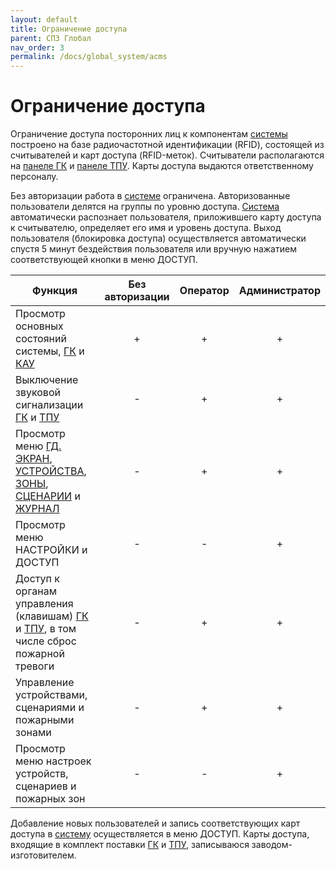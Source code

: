 ```yaml
---
layout: default
title: Ограничение доступа
parent: СПЗ Глобал
nav_order: 3
permalink: /docs/global_system/acms
---
```


# Ограничение доступа
Ограничение доступа посторонних лиц к компонентам [системы] построено на базе радиочастотной идентификации (RFID), состоящей из считывателей и карт доступа (RFID-меток). Считыватели располагаются на [панеле ГК] и [панеле ТПУ]. Карты доступа выдаются ответственному персоналу.

Без авторизации работа в [системе] ограничена. Авторизованные пользователи делятся на группы по уровню доступа. [Система] автоматически распознает пользователя, приложившего карту доступа к считывателю, определяет его имя и уровень доступа. Выход пользователя (блокировка доступа) осуществляется автоматически спустя 5 минут бездействия пользователя или вручную нажатием соответствующей кнопки в меню ДОСТУП.

<table> 
  <thead> 
    <tr> 
      <th style="text-align: center">Функция</th>
      <th style="text-align: center">Без авторизации</th>
      <th style="text-align: center">Оператор</th>
      <th style="text-align: center">Администратор</th>
    </tr>
  </thead> 
  <tbody>
    <tr>
      <td style="text-align: left">Просмотр основных состояний системы, <a href="/gk_manual/docs/gk/gk_conditions#состояния-гк">ГК</a> и <a href="/gk_manual/docs/kau/kau_conditions#состояния-кау">КАУ</a></td>
      <td style="text-align: center">+</td>
      <td style="text-align: center">+</td>
      <td style="text-align: center">+</td>
    </tr>
    <tr>
      <td style="text-align: left">Выключение звуковой сигнализации <a href="/gk_manual/docs/gk#гк">ГК</a> и <a href="/gk_manual/docs/tpu#тпу">ТПУ</a></td>
      <td style="text-align: center">-</td>
      <td style="text-align: center">+</td>
      <td style="text-align: center">+</td>
    </tr>
    <tr>
      <td style="text-align: left">Просмотр меню <a href="/gk_manual/docs/global_os/main_menu/main_screen#меню">ГД. ЭКРАН</a>, <a href="/gk_manual/docs/global_os/main_menu/devices">УСТРОЙСТВА</a>, <a href="/gk_manual/docs/global_os/main_menu/zones">ЗОНЫ</a>, <a href="/gk_manual/docs/global_os/main_menu/scenarios">СЦЕНАРИИ</a> и <a href="/gk_manual/docs/global_os/main_menu/journal">ЖУРНАЛ</a></td>
      <td style="text-align: center">-</td>
      <td style="text-align: center">+</td>
      <td style="text-align: center">+</td>
    </tr>
    <tr>
      <td style="text-align: left">Просмотр меню НАСТРОЙКИ и ДОСТУП</td>
      <td style="text-align: center">-</td>
      <td style="text-align: center">-</td>
      <td style="text-align: center">+</td>
    </tr>
    <tr>
      <td style="text-align: left">Доступ к органам управления (клавишам) <a href="/gk_manual/docs/gk#гк">ГК</a> и <a href="/gk_manual/docs/tpu#тпу">ТПУ</a>, в том числе сброс пожарной тревоги</td>
      <td style="text-align: center">-</td>
      <td style="text-align: center">+</td>
      <td style="text-align: center">+</td>
    </tr>
    <tr>
      <td style="text-align: left">Управление устройствами, сценариями и пожарными зонами</td>
      <td style="text-align: center">-</td>
      <td style="text-align: center">+</td>
      <td style="text-align: center">+</td>
    </tr>    
    <tr>
      <td style="text-align: left">Просмотр меню настроек устройств, сценариев и пожарных зон</td>
      <td style="text-align: center">-</td>
      <td style="text-align: center">-</td>
      <td style="text-align: center">+</td>
    </tr>
   </tbody>
</table>

Добавление новых пользователей и запись соответствующих карт доступа в [систему] осуществляется в меню ДОСТУП. Карты доступа, входящие в комплект поставки [ГК] и [ТПУ], записываюся заводом-изготовителем.

[системы]: /gk_manual/docs/global_system#спз-глобал
[систему]: /gk_manual/docs/global_system#спз-глобал
[системе]: /gk_manual/docs/global_system#спз-глобал
[система]: /gk_manual/docs/global_system#спз-глобал
[панеле ГК]: /gk_manual/docs/gk/gk_control_panel#панель-управления-и-индикации-гк
[панеле ТПУ]: /gk_manual/docs/tpu/tpu_control_panel#панель-управления-и-индикации-тпу
[ГК]: /gk_manual/docs/gk#гк
[ТПУ]: /gk_manual/docs/tpu#тпу
